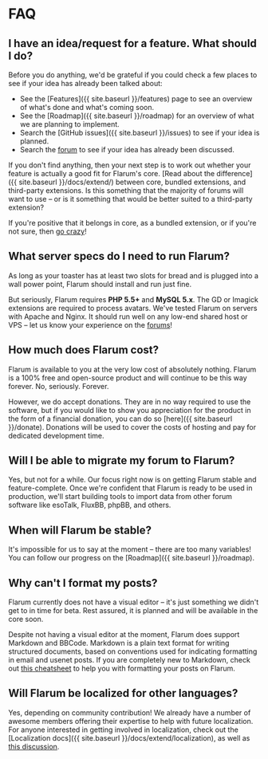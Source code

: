 # FAQ

## I have an idea/request for a feature. What should I do?

Before you do anything, we'd be grateful if you could check a few places to see if your idea has already been talked about:

* See the [Features]({{ site.baseurl }}/features) page to see an overview of what's done and what's coming soon.
* See the [Roadmap]({{ site.baseurl }}/roadmap) for an overview of what we are planning to implement.
* Search the [GitHub issues]({{ site.baseurl }}/issues) to see if your idea is planned.
* Search the [forum](http://discuss.flarum.org) to see if your idea has already been discussed.

If you don't find anything, then your next step is to work out whether your feature is actually a good fit for Flarum's core. [Read about the difference]({{ site.baseurl }}/docs/extend/) between core, bundled extensions, and third-party extensions. Is this something that the majority of forums will want to use – or is it something that would be better suited to a third-party extension?

If you're positive that it belongs in core, as a bundled extension, or if you're not sure, then [go crazy](https://discuss.flarum.org/t/features)!

## What server specs do I need to run Flarum?

As long as your toaster has at least two slots for bread and is plugged into a wall power point, Flarum should install and run just fine.

But seriously, Flarum requires **PHP 5.5+** and **MySQL 5.x**. The GD or Imagick extensions are required to process avatars. We've tested Flarum on servers with Apache and Nginx. It should run well on any low-end shared host or VPS – let us know your experience on the [forums](http://discuss.flarum.org)!

## How much does Flarum cost?

Flarum is available to you at the very low cost of absolutely nothing. Flarum is a 100% free and open-source product and will continue to be this way forever. No, seriously. Forever.

However, we do accept donations. They are in no way required to use the software, but if you would like to show you appreciation for the product in the form of a financial donation, you can do so [here]({{ site.baseurl }}/donate). Donations will be used to cover the costs of hosting and pay for dedicated development time.

## Will I be able to migrate my forum to Flarum?

Yes, but not for a while. Our focus right now is on getting Flarum stable and feature-complete. Once we're confident that Flarum is ready to be used in production, we'll start building tools to import data from other forum software like esoTalk, FluxBB, phpBB, and others.

## When will Flarum be stable?

It's impossible for us to say at the moment – there are too many variables! You can follow our progress on the [Roadmap]({{ site.baseurl }}/roadmap).

## Why can't I format my posts?

Flarum currently does not have a visual editor – it's just something we didn't get to in time for beta. Rest assured, it is planned and will be available in the core soon.

Despite not having a visual editor at the moment, Flarum does support Markdown and BBCode. Markdown is a plain text format for writing structured documents, based on conventions used for indicating formatting in email and usenet posts. If you are completely new to Markdown, check out [this cheatsheet](https://github.com/adam-p/markdown-here/wiki/Markdown-Cheatsheet) to help you with formatting your posts on Flarum.

## Will Flarum be localized for other languages?

Yes, depending on community contribution! We already have a number of awesome members offering their expertise to help with future localization. For anyone interested in getting involved in localization, check out the [Localization docs]({{ site.baseurl }}/docs/extend/localization), as well as [this discussion](http://discuss.flarum.org/d/336-potential-l10n-stumbling-blocks).
